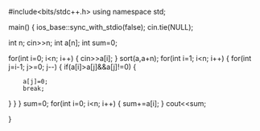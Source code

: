 #include<bits/stdc++.h>
using namespace std;

main()
{
ios_base::sync_with_stdio(false);
cin.tie(NULL);

int n;
cin>>n;
int a[n];
int sum=0;

for(int i=0; i<n; i++)
{
	cin>>a[i];
}
sort(a,a+n);
for(int i=1; i<n; i++)
{
  for(int j=i-1; j>=0; j--)
  {
  	if(a[i]>a[j]&&a[j]!=0)
	{

		a[j]=0;
		break;
}
}
}
sum=0;
for(int i=0; i<n; i++)
{
	sum+=a[i];
}
cout<<sum;

}
